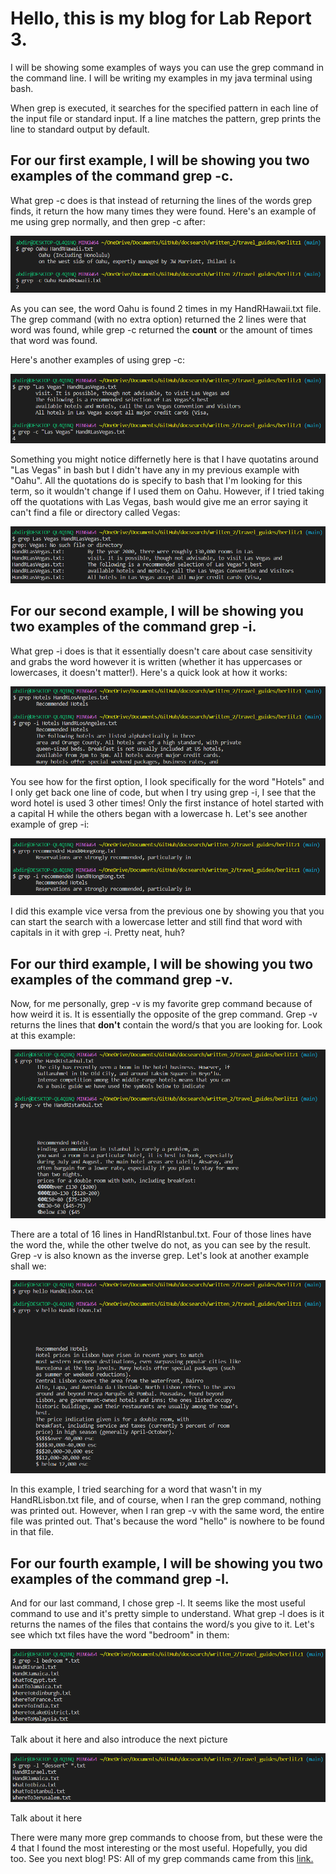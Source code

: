 # Hello, this is my blog for Lab Report 3.
I will be showing some examples of ways you can use the grep command in the command line.
I will be writing my examples in my java terminal using bash.

When grep is executed, it searches for the specified pattern in each line of the input file or standard input. If a line matches the pattern, grep prints the line to standard output by default.

## For our first example, I will be showing you two examples of the command grep -c.
What grep -c does is that instead of returning the lines of the words grep finds, it return the how many times they were found. Here's an example of me using grep normally, and then grep -c after:


![Image](https://raw.githubusercontent.com/a7mohamed/cse15l-lab-reports/main/GrepCommand1%231.png)

As you can see, the word Oahu is found 2 times in my HandRHawaii.txt file. The grep command (with no extra option) returned the 2 lines were that word was found, while grep -c returned the **count** or the amount of times that word was found.

Here's another examples of using grep -c:

![Image](https://raw.githubusercontent.com/a7mohamed/cse15l-lab-reports/main/GrepCommand1%232.png)

Something you might notice differnetly here is that I have quotatins around "Las Vegas" in bash but I didn't have any in my previous example with "Oahu". All the quotations do is specify to bash that I'm looking for this term, so it wouldn't change if I used them on Oahu. However, if I tried taking off the quotations with Las Vegas, bash would give me an error saying it can't find a file or directory called Vegas:

![Image](https://raw.githubusercontent.com/a7mohamed/cse15l-lab-reports/main/GrepError1.png)

## For our second example, I will be showing you two examples of the command grep -i.
What grep -i does is that it essentially doesn't care about case sensitivity and grabs the word however it is written (whether it has uppercases or lowercases, it doesn't matter!). Here's a quick look at how it works:

![Image](https://raw.githubusercontent.com/a7mohamed/cse15l-lab-reports/main/GrepCommand2%231.png)

You see how for the first option, I look specifically for the word "Hotels" and I only get back one line of code, but when I try using grep -i, I see that the word hotel is used 3 other times! Only the first instance of hotel started with a capital H while the others began with a lowercase h. Let's see another example of grep -i:

![Image](https://raw.githubusercontent.com/a7mohamed/cse15l-lab-reports/main/GrepCommand2%232.png)

I did this example vice versa from the previous one by showing you that you can start the search with a lowercase letter and still find that word with capitals in it with grep -i. Pretty neat, huh?

## For our third example, I will be showing you two examples of the command grep -v.
Now, for me personally, grep -v is my favorite grep command because of how weird it is. It is essentially the opposite of the grep command. Grep -v returns the lines that **don't** contain the word/s that you are looking for. Look at this example:

![Image](https://raw.githubusercontent.com/a7mohamed/cse15l-lab-reports/main/GrepCommand3%231.png)

There are a total of 16 lines in HandRIstanbul.txt. Four of those lines have the word the, while the other twelve do not, as you can see by the result. Grep -v is also known as the inverse grep. Let's look at another example shall we:

![Image](https://raw.githubusercontent.com/a7mohamed/cse15l-lab-reports/main/GrepCommand3%232.png)

In this example, I tried searching for a word that wasn't in my HandRLisbon.txt file, and of course, when I ran the grep command, nothing was printed out. However, when I ran grep -v with the same word, the entire file was printed out. That's because the word "hello" is nowhere to be found in that file.

## For our fourth example, I will be showing you two examples of the command grep -l.

And for our last command, I chose grep -l. It seems like the most useful command to use and it's pretty simple to understand. What grep -l does is it returns the names of the files that contains the word/s you give to it. Let's see which txt files have the word "bedroom" in them:

![Image](https://raw.githubusercontent.com/a7mohamed/cse15l-lab-reports/main/GrepCommand4%231.png)

Talk about it here and also introduce the next picture

![Image](https://raw.githubusercontent.com/a7mohamed/cse15l-lab-reports/main/GrepCommand4%232.png)

Talk about it here

There were many more grep commands to choose from, but these were the 4 that I found the most interesting or the most useful. Hopefully, you did too. See you next blog!
PS: All of my grep commands came from this [link.](https://phoenixnap.com/kb/grep-command-linux-unix-examples)
